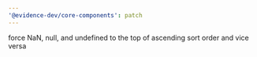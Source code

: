```yaml
---
'@evidence-dev/core-components': patch
---
```


force NaN, null, and undefined to the top of ascending sort order and vice versa
